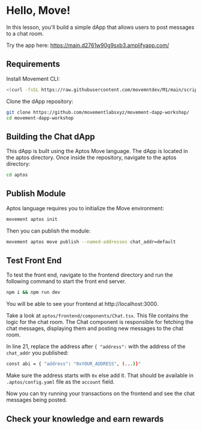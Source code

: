 # Hello, Move!
In this lesson, you'll build a simple dApp that allows users to post messages to a chat room.

Try the app here: https://main.d2761w90g9sxb3.amplifyapp.com/ 

## Requirements

Install Movement CLI:

```bash
<(curl -fsSL https://raw.githubusercontent.com/movemntdev/M1/main/scripts/install.sh) --latest
```
Clone the dApp repository:

```bash
git clone https://github.com/movementlabsxyz/movement-dapp-workshop/
cd movement-dapp-workshop
```

## Building the Chat dApp

This dApp is built using the Aptos Move language. The dApp is located in the aptos directory. Once inside the repository, navigate to the aptos directory:

```bash
cd aptos
```

## Publish Module

Aptos language requires you to initialize the Move environment:

```bash 
movement aptos init
```

Then you can publish the module:

```bash
movement aptos move publish --named-addresses chat_addr=default
```

## Test Front End

To test the front end, navigate to the frontend directory and run the following command to start the front end server.

```bash
npm i && npm run dev
```

You will be able to see your frontend at http://localhost:3000.

Take a look at `aptos/frontend/components/Chat.tsx`. This file contains the logic for the chat room. The Chat component is responsible for fetching the chat messages, displaying them and posting new messages to the chat room.

In line 21, replace the address after `{ "address":`  with the address of the `chat_addr` you published:

```bash
const abi = { "address": "0xYOUR_ADDRESS", (...)}"
```

Make sure the address starts with `0x` else add it. That should be available in `.aptos/config.yaml` file as the `account` field.

Now you can try running your transactions on the frontend and see the chat messages being posted.

## Check your knowledge and earn rewards

<iframe data-tally-src="https://tally.so/embed/3XDkBL?alignLeft=1&hideTitle=1&transparentBackground=1&dynamicHeight=1" loading="lazy" width="100%" height="418" frameborder="0" marginheight="0" marginwidth="0" title="Movement Hack Chapter 2 Quiz"></iframe><script>var d=document,w="https://tally.so/widgets/embed.js",v=function(){"undefined"!=typeof Tally?Tally.loadEmbeds():d.querySelectorAll("iframe[data-tally-src]:not([src])").forEach((function(e){e.src=e.dataset.tallySrc}))};if("undefined"!=typeof Tally)v();else if(d.querySelector('script[src="'+w+'"]')==null){var s=d.createElement("script");s.src=w,s.onload=v,s.onerror=v,d.body.appendChild(s);}</script>